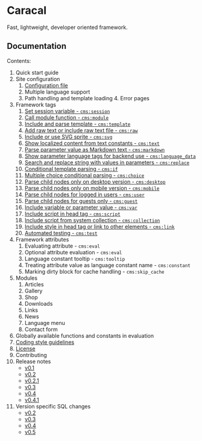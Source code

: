 # Caracal

Fast, lightweight, developer oriented framework.


## Documentation

Contents:

1. Quick start guide
2. Site configuration
	1. [Configuration file](docs/configuration_file.markdown)
	2. Multiple language support
	3. Path handling and template loading
		4. Error pages
3. Framework tags
	1. [Set session variable - `cms:session`](docs/tags/session.markdown)
	2. [Call module function - `cms:module`](docs/tags/module.markdown)
	3. [Include and parse template - `cms:template`](docs/tags/template.markdown)
	4. [Add raw text or include raw text file - `cms:raw`](docs/tags/raw.markdown)
	5. [Include or use SVG sprite - `cms:svg`](docs/tags/svg.markdown)
	6. [Show localized content from text constants - `cms:text`](docs/tags/text.markdown)
	7. [Parse parameter value as Markdown text - `cms:markdown`](docs/tags/markdown.markdown)
	8. [Show parameter language tags for backend use - `cms:language_data`](docs/tags/language_data.markdown)
	9. [Search and replace string with values in parameters - `cms:replace`](docs/tags/replace.markdown)
	10. [Conditional template parsing - `cms:if`](docs/tags/if.markdown)
	11. [Multiple choice conditional parsing - `cms:choice`](docs/tags/choice.markdown)
	12. [Parse child nodes only on desktop version - `cms:desktop`](docs/tags/desktop.markdown)
	13. [Parse child nodes only on mobile version - `cms:mobile`](docs/tags/mobile.markdown)
	14. [Parse child nodes for logged in users - `cms:user`](docs/tags/user.markdown)
	15. [Parse child nodes for guests only - `cms:guest`](docs/tags/guest.markdown)
	16. [Include variable or parameter value - `cms:var`](docs/tags/var.markdown)
	17. [Include script in head tag - `cms:script`](docs/tags/script.markdown)
	18. [Include script from system collection - `cms:collection`](docs/tags/collection.markdown)
	19. [Include style in head tag or link to other elements - `cms:link`](docs/tags/link.markdown)
	20. [Automated testing - `cms:test`](docs/tags/test.markdown)
4. Framework attributes
	1. Evaluating attribute - `cms:eval`
	2. Optional attribute evaluation - `cms:eval`
	3. Language constant tooltip - `cms:tooltip`
	4. Treating attribute value as language constant name - `cms:constant`
	5. Marking dirty block for cache handling - `cms:skip_cache`
5. Modules
	1. Articles
	2. Gallery
	3. Shop
	4. Downloads
	5. Links
	6. News
	7. Language menu
	8. Contact form
6. Globally available functions and constants in evaluation
7. [Coding style guidelines](docs/coding_style.markdown)
8. [License](docs/COPYING)
9. Contributing
10. Release notes
	- [v0.1](docs/release_notes/v0.1.markdown)
	- [v0.2](docs/release_notes/v0.2.markdown)
	- [v0.2.1](docs/release_notes/v0.2.1.markdown)
	- [v0.3](docs/release_notes/v0.3.markdown)
	- [v0.4](docs/release_notes/v0.4.markdown)
	- [v0.4.1](docs/release_notes/v0.4.1.markdown)
11. Version specific SQL changes
	- [v0.2](docs/version_changes/0.2)
	- [v0.3](docs/version_changes/0.3)
	- [v0.4](docs/version_changes/0.4)
	- [v0.5](docs/version_changes/0.5)

